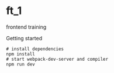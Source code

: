 # ft_1
frontend training

Getting started

```
# install dependencies
npm install
# start webpack-dev-server and compiler
npm run dev
```